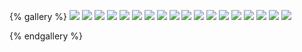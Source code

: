 {% gallery %}
![](https://gitee.com/jwz--jwz/cloud-img/raw/master/image/202201042028043.jpg)
![](https://gitee.com/jwz--jwz/cloud-img/raw/master/image/202201042027880.png)
![](https://gitee.com/jwz--jwz/cloud-img/raw/master/image/202201042027723.jpg)
![](https://gitee.com/jwz--jwz/cloud-img/raw/master/image/202201042027693.jpg)
![](https://gitee.com/jwz--jwz/cloud-img/raw/master/image/202201042027346.jpg)
![](https://gitee.com/jwz--jwz/cloud-img/raw/master/image/202201042026777.png)
![](https://gitee.com/jwz--jwz/cloud-img/raw/master/image/202201042026645.webp)
![](https://gitee.com/jwz--jwz/cloud-img/raw/master/image/202201042026996.webp)
![](https://gitee.com/jwz--jwz/cloud-img/raw/master/image/202201042025222.webp)
![](https://gitee.com/jwz--jwz/cloud-img/raw/master/image/202201042025953.jpg)
![](https://gitee.com/jwz--jwz/cloud-img/raw/master/image/202201042025144.jpg)
![](https://gitee.com/jwz--jwz/cloud-img/raw/master/piggo/202201041439346.webp)
![](https://gitee.com/jwz--jwz/cloud-img/raw/master/piggo/202201041439031.png)
![](https://gitee.com/jwz--jwz/cloud-img/raw/master/piggo/202201041440795.webp)
![](https://gitee.com/jwz--jwz/cloud-img/raw/master/piggo/202201041440862.webp)
![](https://gitee.com/jwz--jwz/cloud-img/raw/master/piggo/202201041438071.jpg)
![](https://gitee.com/jwz--jwz/cloud-img/raw/master/piggo/202201041438457.jpg)
![](https://gitee.com/jwz--jwz/cloud-img/raw/master/image/202201042026957.webp)


{% endgallery %}

